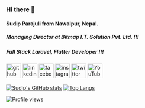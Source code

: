 ### Hi there 👋
#### Sudip Parajuli from Nawalpur, Nepal.
##### Managing Director at Bitmap I.T. Solution Pvt. Ltd. !!!
##### Full Stack Laravel, Flutter Developer !!!



[<img src='https://raw.githubusercontent.com/rahuldkjain/github-profile-readme-generator/master/src/images/icons/Social/github.svg' alt='github' height='40'>](https://github.com/sudipparajulee)
[<img src='https://raw.githubusercontent.com/rahuldkjain/github-profile-readme-generator/master/src/images/icons/Social/linked-in-alt.svg' alt='linkedin' height='40'>](https://www.linkedin.com/in/sudip-parajuli/)
[<img src='https://raw.githubusercontent.com/rahuldkjain/github-profile-readme-generator/master/src/images/icons/Social/facebook.svg' alt='facebook' height='40'>](https://www.facebook.com/sudip.parajuli2)
[<img src='https://raw.githubusercontent.com/rahuldkjain/github-profile-readme-generator/master/src/images/icons/Social/instagram.svg' alt='instagram' height='40'>](https://www.instagram.com/sudip.parajuli1/)
[<img src='https://raw.githubusercontent.com/rahuldkjain/github-profile-readme-generator/master/src/images/icons/Social/twitter.svg' alt='twitter' height='40'>](https://twitter.com/sudipparajulee)
[<img src='https://raw.githubusercontent.com/rahuldkjain/github-profile-readme-generator/master/src/images/icons/Social/youtube.svg' alt='YouTube' height='40'>](https://www.youtube.com/@sudipparajuli8104)

[![Sudip's GitHub stats](https://github-readme-stats.vercel.app/api?username=sudipparajulee&show_icons=true&theme=merko)](https://github.com/anuraghazra/github-readme-stats)
[![Top Langs](https://github-readme-stats.vercel.app/api/top-langs/?username=sudipparajulee&show_icons=true&theme=merko)](https://github.com/anuraghazra/github-readme-stats)

![Profile views](https://gpvc.arturio.dev/sudipparajulee)
<!--
**sudipparajulee/sudipparajulee** is a ✨ _special_ ✨ repository because its `README.md` (this file) appears on your GitHub profile.

Here are some ideas to get you started:

- 🔭 I’m currently working on ...
- 🌱 I’m currently learning ...
- 👯 I’m looking to collaborate on ...
- 🤔 I’m looking for help with ...
- 💬 Ask me about ...
- 📫 How to reach me: ...
- 😄 Pronouns: ...
- ⚡ Fun fact: ...
-->
